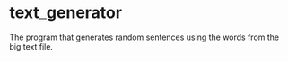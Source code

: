 # text_generator
The program that generates random sentences using the words from the big text file.
